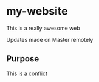 # my-website

This is a really awesome web

Updates made on Master remotely

## Purpose

This is a conflict